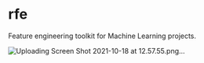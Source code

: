 # rfe
Feature engineering toolkit for Machine Learning projects.


![Uploading Screen Shot 2021-10-18 at 12.57.55.png…]()
